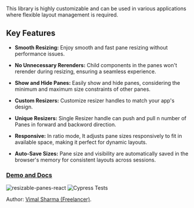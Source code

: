 
This library is highly customizable and can be used in
various applications where flexible layout management is required.

## Key Features

* **Smooth Resizing:** Enjoy smooth and fast pane resizing without performance issues.

* **No Unnecessary Rerenders:** Child components in the panes won't rerender during resizing, ensuring a seamless experience.

* **Show and Hide Panes:** Easily show and hide panes, considering the minimum and maximum size constraints of other panes.

* **Custom Resizers:** Customize resizer handles to match your app's design.

* **Unique Resizers:** Single Resizer handle can push and pull n number of Panes in forward and backword direction.

* **Responsive:** In ratio mode, It adjusts pane sizes responsively to fit in available space, making it perfect for dynamic layouts.

* **Auto-Save Sizes:** Pane size and visibility are automatically saved in the browser's memory for consistent layouts across sessions.

### [Demo and Docs](https://bipankishore.github.io/resizable-panes-demo/)

![resizable-panes-react](https://github.com/BipanKishore/resizable-panes-react/actions/workflows/build.yml/badge.svg?branch=master)  ![Cypress Tests](https://github.com/BipanKishore/resizable-panes-react/actions/workflows/cypress.yml/badge.svg?branch=master)

Author: [Vimal Sharma (Freelancer)](https://vimalsharma.co.in/).
